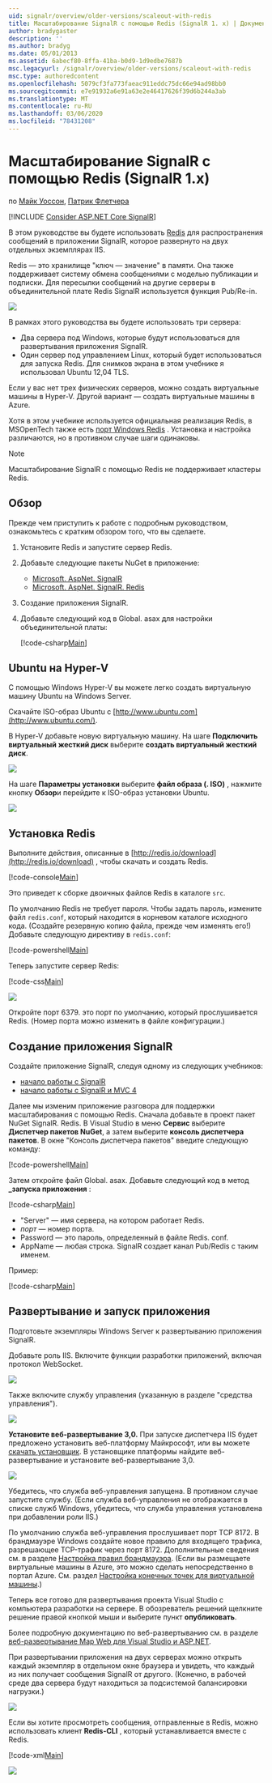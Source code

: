 ```yaml
---
uid: signalr/overview/older-versions/scaleout-with-redis
title: Масштабирование SignalR с помощью Redis (SignalR 1. x) | Документация Майкрософт
author: bradygaster
description: ''
ms.author: bradyg
ms.date: 05/01/2013
ms.assetid: 6abecf80-8ffa-41ba-b0d9-1d9edbe7687b
msc.legacyurl: /signalr/overview/older-versions/scaleout-with-redis
msc.type: authoredcontent
ms.openlocfilehash: 5079cf3fa773faeac911eddc75dc66e94ad98bb0
ms.sourcegitcommit: e7e91932a6e91a63e2e46417626f39d6b244a3ab
ms.translationtype: MT
ms.contentlocale: ru-RU
ms.lasthandoff: 03/06/2020
ms.locfileid: "78431208"
---
```

# <a name="signalr-scaleout-with-redis-signalr-1x"></a>Масштабирование SignalR с помощью Redis (SignalR 1.x)

по [Майк Уоссон](https://github.com/MikeWasson), [Патрик Флетчера](https://github.com/pfletcher)

[!INCLUDE [Consider ASP.NET Core SignalR](~/includes/signalr/signalr-version-disambiguation.md)]

В этом руководстве вы будете использовать [Redis](http://redis.io/) для распространения сообщений в приложении SignalR, которое развернуто на двух отдельных экземплярах IIS.

Redis — это хранилище "ключ — значение" в памяти. Она также поддерживает систему обмена сообщениями с моделью публикации и подписки. Для пересылки сообщений на другие серверы в объединительной плате Redis SignalR используется функция Pub/Re-in.

![](scaleout-with-redis/_static/image1.png)

В рамках этого руководства вы будете использовать три сервера:

- Два сервера под Windows, которые будут использоваться для развертывания приложения SignalR.
- Один сервер под управлением Linux, который будет использоваться для запуска Redis. Для снимков экрана в этом учебнике я использовал Ubuntu 12,04 TLS.

Если у вас нет трех физических серверов, можно создать виртуальные машины в Hyper-V. Другой вариант — создать виртуальные машины в Azure.

Хотя в этом учебнике используется официальная реализация Redis, в MSOpenTech также есть [порт Windows Redis](https://github.com/MSOpenTech/redis) . Установка и настройка различаются, но в противном случае шаги одинаковы.

> [!NOTE] 
> 
> Масштабирование SignalR с помощью Redis не поддерживает кластеры Redis.

## <a name="overview"></a>Обзор

Прежде чем приступить к работе с подробным руководством, ознакомьтесь с кратким обзором того, что вы сделаете.

1. Установите Redis и запустите сервер Redis.
2. Добавьте следующие пакеты NuGet в приложение: 

    - [Microsoft. AspNet. SignalR](http://nuget.org/packages/Microsoft.AspNet.SignalR)
    - [Microsoft. AspNet. SignalR. Redis](http://nuget.org/packages/Microsoft.AspNet.SignalR.Redis)
3. Создание приложения SignalR.
4. Добавьте следующий код в Global. asax для настройки объединительной платы: 

    [!code-csharp[Main](scaleout-with-redis/samples/sample1.cs)]

## <a name="ubuntu-on-hyper-v"></a>Ubuntu на Hyper-V

С помощью Windows Hyper-V вы можете легко создать виртуальную машину Ubuntu на Windows Server.

Скачайте ISO-образ Ubuntu с [http://www.ubuntu.com](http://www.ubuntu.com/).

В Hyper-V добавьте новую виртуальную машину. На шаге **Подключить виртуальный жесткий диск** выберите **создать виртуальный жесткий диск**.

![](scaleout-with-redis/_static/image2.png)

На шаге **Параметры установки** выберите **файл образа (. ISO)** , нажмите кнопку **Обзор**и перейдите к ISO-образ установки Ubuntu.

![](scaleout-with-redis/_static/image3.png)

## <a name="install-redis"></a>Установка Redis

Выполните действия, описанные в [http://redis.io/download](http://redis.io/download) , чтобы скачать и создать Redis.

[!code-console[Main](scaleout-with-redis/samples/sample2.cmd)]

Это приведет к сборке двоичных файлов Redis в каталоге `src`.

По умолчанию Redis не требует пароля. Чтобы задать пароль, измените файл `redis.conf`, который находится в корневом каталоге исходного кода. (Создайте резервную копию файла, прежде чем изменять его!) Добавьте следующую директиву в `redis.conf`:

[!code-powershell[Main](scaleout-with-redis/samples/sample3.ps1)]

Теперь запустите сервер Redis:

[!code-css[Main](scaleout-with-redis/samples/sample4.css)]

![](scaleout-with-redis/_static/image4.png)

Откройте порт 6379. это порт по умолчанию, который прослушивается Redis. (Номер порта можно изменить в файле конфигурации.)

## <a name="create-the-signalr-application"></a>Создание приложения SignalR

Создайте приложение SignalR, следуя одному из следующих учебников:

- [начало работы с SignalR](../getting-started/tutorial-getting-started-with-signalr.md)
- [начало работы с SignalR и MVC 4](tutorial-getting-started-with-signalr-and-mvc-4.md)

Далее мы изменим приложение разговора для поддержки масштабирования с помощью Redis. Сначала добавьте в проект пакет NuGet SignalR. Redis. В Visual Studio в меню **Сервис** выберите **Диспетчер пакетов NuGet**, а затем выберите **консоль диспетчера пакетов**. В окне "Консоль диспетчера пакетов" введите следующую команду:

[!code-powershell[Main](scaleout-with-redis/samples/sample5.ps1)]

Затем откройте файл Global. asax. Добавьте следующий код в метод **\_запуска приложения** :

[!code-csharp[Main](scaleout-with-redis/samples/sample6.cs)]

- "Server" — имя сервера, на котором работает Redis.
- *порт* — номер порта.
- Password — это пароль, определенный в файле Redis. conf.
- AppName — любая строка. SignalR создает канал Pub/Redis с таким именем.

Пример:

[!code-csharp[Main](scaleout-with-redis/samples/sample7.cs)]

## <a name="deploy-and-run-the-application"></a>Развертывание и запуск приложения

Подготовьте экземпляры Windows Server к развертыванию приложения SignalR.

Добавьте роль IIS. Включите функции разработки приложений, включая протокол WebSocket.

![](scaleout-with-redis/_static/image5.png)

Также включите службу управления (указанную в разделе "средства управления").

![](scaleout-with-redis/_static/image6.png)

**Установите веб-развертывание 3,0.** При запуске диспетчера IIS будет предложено установить веб-платформу Майкрософт, или вы можете [скачать установщик](https://go.microsoft.com/fwlink/?LinkId=255386). В установщике платформы найдите веб-развертывание и установите веб-развертывание 3,0.

![](scaleout-with-redis/_static/image7.png)

Убедитесь, что служба веб-управления запущена. В противном случае запустите службу. (Если служба веб-управления не отображается в списке служб Windows, убедитесь, что служба управления установлена при добавлении роли IIS.)

По умолчанию служба веб-управления прослушивает порт TCP 8172. В брандмауэре Windows создайте новое правило для входящего трафика, разрешающее TCP-трафик через порт 8172. Дополнительные сведения см. в разделе [Настройка правил брандмауэра](https://technet.microsoft.com/library/dd448559(WS.10).aspx). (Если вы размещаете виртуальные машины в Azure, это можно сделать непосредственно в портал Azure. См. раздел [Настройка конечных точек для виртуальной машины](https://azure.microsoft.com/documentation/articles/virtual-machines-set-up-endpoints/).)

Теперь все готово для развертывания проекта Visual Studio с компьютера разработки на сервере. В обозреватель решений щелкните решение правой кнопкой мыши и выберите пункт **опубликовать**.

Более подробную документацию по веб-развертыванию см. в разделе [веб-развертывание Map Web для Visual Studio и ASP.NET](../../../whitepapers/aspnet-web-deployment-content-map.md).

При развертывании приложения на двух серверах можно открыть каждый экземпляр в отдельном окне браузера и увидеть, что каждый из них получает сообщения SignalR от другого. (Конечно, в рабочей среде два сервера будут находиться за подсистемой балансировки нагрузки.)

![](scaleout-with-redis/_static/image8.png)

Если вы хотите просмотреть сообщения, отправленные в Redis, можно использовать клиент **Redis-CLI** , который устанавливается вместе с Redis.

[!code-xml[Main](scaleout-with-redis/samples/sample8.xml)]

![](scaleout-with-redis/_static/image9.png)
